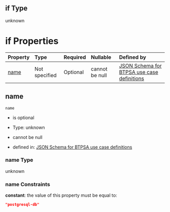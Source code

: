 ## if Type

unknown

# if Properties

| Property      | Type          | Required | Nullable       | Defined by                                                                                                                                                                                                        |
| :------------ | :------------ | :------- | :------------- | :---------------------------------------------------------------------------------------------------------------------------------------------------------------------------------------------------------------- |
| [name](#name) | Not specified | Optional | cannot be null | [JSON Schema for BTPSA use case definitions](btpsa-usecase-properties-services-items-allof-1-then-allof-86-if-properties-name.md "undefined#/properties/services/items/allOf/1/then/allOf/86/if/properties/name") |

## name



`name`

*   is optional

*   Type: unknown

*   cannot be null

*   defined in: [JSON Schema for BTPSA use case definitions](btpsa-usecase-properties-services-items-allof-1-then-allof-86-if-properties-name.md "undefined#/properties/services/items/allOf/1/then/allOf/86/if/properties/name")

### name Type

unknown

### name Constraints

**constant**: the value of this property must be equal to:

```json
"postgresql-db"
```
